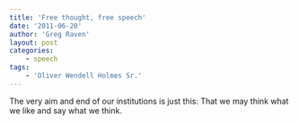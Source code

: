 ```yaml
---
title: 'Free thought, free speech'
date: '2011-06-20'
author: 'Greg Raven'
layout: post
categories:
    - speech
tags:
    - 'Oliver Wendell Holmes Sr.'
---
```


The very aim and end of our institutions is just this: That we may think what we like and say what we think.